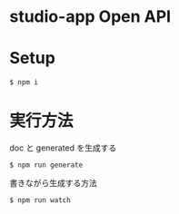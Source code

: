 studio-app Open API
====

# Setup

```shell
$ npm i
```

# 実行方法

doc と generated を生成する

```shell
$ npm run generate
```

書きながら生成する方法

```shell
$ npm run watch
```
